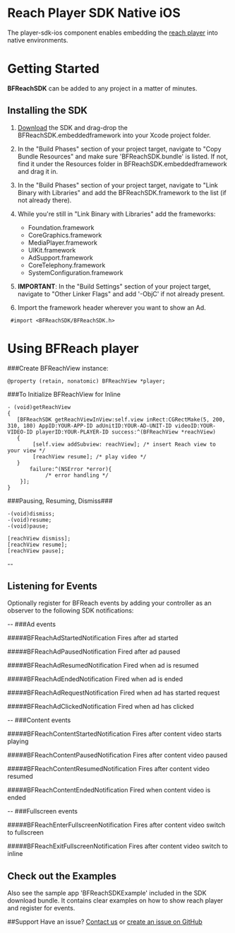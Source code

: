 Reach Player SDK Native iOS
=================

The player-sdk-ios component enables embedding the [reach player](http://beachfrontreach.com/) into native environments.


Getting Started
======

**BFReachSDK** can be added to any project in a matter of minutes.

## Installing the SDK

1. [Download](https://github.com/beachfront/beachfront-reach-sdk-ios) the SDK and drag-drop the BFReachSDK.embeddedframework into your Xcode project folder.
4. In the "Build Phases" section of your project target, navigate to "Copy Bundle Resources" and make sure 'BFReachSDK.bundle' is listed. If not, find it under the Resources folder in BFReachSDK.embeddedframework and drag it in.
5. In the "Build Phases" section of your project target, navigate to "Link Binary with Libraries" and add the BFReachSDK.framework to the list (if not already there).
6. While you're still in "Link Binary with Libraries" add the frameworks:
	* Foundation.framework
	* CoreGraphics.framework
	* MediaPlayer.framework
	* UIKit.framework
	* AdSupport.framework
	* CoreTelephony.framework
	* SystemConfiguration.framework
7. **IMPORTANT**: In the "Build Settings" section of your project target, navigate to "Other Linker Flags" and add '-ObjC' if not already present.
  
8. Import the framework header wherever you want to show an Ad. 

```
 #import <BFReachSDK/BFReachSDK.h>
```


Using BFReach player
=====

###Create BFReachView instance:
```
@property (retain, nonatomic) BFReachView *player;
```

###To Initialize BFReachView for Inline
```
- (void)getReachView 
{
   [BFReachSDK getReachViewInView:self.view inRect:CGRectMake(5, 200, 310, 180) AppID:YOUR-APP-ID adUnitID:YOUR-AD-UNIT-ID videoID:YOUR-VIDEO-ID playerID:YOUR-PLAYER-ID success:^(BFReachView *reachView) 
   {     
   		[self.view addSubview: reachView]; /* insert Reach view to your view */
   		[reachView resume]; /* play video */
   } 
       failure:^(NSError *error){
         	/* error handling */ 
	}];
}

```

###Pausing, Resuming, Dismiss###


```objc
-(void)dismiss;
-(void)resume;
-(void)pause;
```

```objc
[reachView dismiss];
[reachView resume];
[reachView pause];
```


--

## Listening for Events
Optionally register for BFReach events by adding your controller as an observer to the following SDK notifications:

--
###Ad events


#####BFReachAdStartedNotification
	Fires after ad started

#####BFReachAdPausedNotification
	Fired after ad paused

#####BFReachAdResumedNotification
    Fired when ad is resumed

#####BFReachAdEndedNotification
	Fired when ad is ended

#####BFReachAdRequestNotification
	Fired when ad has started request
	
#####BFReachAdClickedNotification
	Fired when ad has clicked
	
	
--
###Content events

#####BFReachContentStartedNotification
	Fires after content video starts playing
	
#####BFReachContentPausedNotification
	Fires after content video paused
	
#####BFReachContentResumedNotification
	Fires after content video resumed
	
#####BFReachContentEndedNotification
	Fired when content video is ended
	
--
###Fullscreen events

#####BFReachEnterFullscreenNotification
	Fires after content video switch to fullscreen
	
#####BFReachExitFullscreenNotification
	Fires after content video switch to inline


## Check out the Examples

Also see the sample app 'BFReachSDKExample' included in the SDK download bundle. It contains clear examples on how to show reach player and register for events. 


##Support 
Have an issue? [Contact us](mailto:viktor@beachfrontmedia.com) or [create an issue on GitHub](https://github.com/beachfront/beachfront-reach-sdk-ios/issues)
